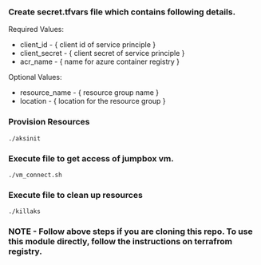 ### Create secret.tfvars file which contains following details.
Required Values: 
- client_id - { client id of service principle }
- client_secret - { client secret of service principle }
- acr_name - { name for azure container registry }

Optional Values:
- resource_name - { resource group name }
- location - { location for the resource group }


### Provision Resources 

```
./aksinit
```

### Execute file to get access of jumpbox vm.

```
./vm_connect.sh
```
### Execute file to clean up resources

```
./killaks
```
### NOTE - Follow above steps if you are cloning this repo. To use this module directly, follow the instructions on terrafrom registry.